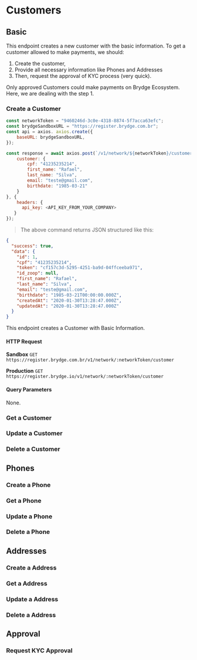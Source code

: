 # Customers

## Basic
This endpoint creates a new customer with the basic information. To get a customer allowed to make payments, we should: 

1. Create the customer, 
2. Provide all necessary information like Phones and Addresses
3. Then, request the approval of KYC process (very quick).

Only approved Customers could make payments on Brydge Ecosystem. Here, we are dealing with the step 1.

### Create a Customer
```javascript
const networkToken = "9460246d-3c0e-4318-8874-5f7acca63efc";
const brydgeSandboxURL = "https://register.brydge.com.br";
const api = axios. axios.create({
    baseURL: brydgeSandboxURL,
});

const response = await axios.post(`/v1/network/${networkToken}/customer`, {
	customer: {
        cpf: "41235235214",
        first_name: "Rafael",
        last_name: "Silva",
        email: "teste@gmail.com",
        birthdate: "1985-03-21"
	}
}, {
    headers: {
      api_key: <API_KEY_FROM_YOUR_COMPANY>
   }
});
```

> The above command returns JSON structured like this:

```json
{
  "success": true,
  "data": {
    "id": 1,
    "cpf": "41235235214",
    "token": "cf157c3d-5295-4251-ba9d-04ffceeba971",
    "id_zoop": null,
    "first_name": "Rafael",
    "last_name": "Silva",
    "email": "teste@gmail.com",
    "birthdate": "1985-03-21T00:00:00.000Z",
    "createdAt": "2020-01-30T13:28:47.000Z",
    "updatedAt": "2020-01-30T13:28:47.000Z"
  }
}
```

This endpoint creates a Customer with Basic Information.

#### HTTP Request

**Sandbox**
`GET https://register.brydge.com.br/v1/network/:networkToken/customer`

**Production**
`GET https://register.brydge.io/v1/network/:networkToken/customer`

#### Query Parameters

None.

### Get a Customer

### Update a Customer

### Delete a Customer

## Phones
### Create a Phone

### Get a Phone

### Update a Phone

### Delete a Phone

## Addresses
### Create a Address

### Get a Address

### Update a Address

### Delete a Address

## Approval
### Request KYC Approval
